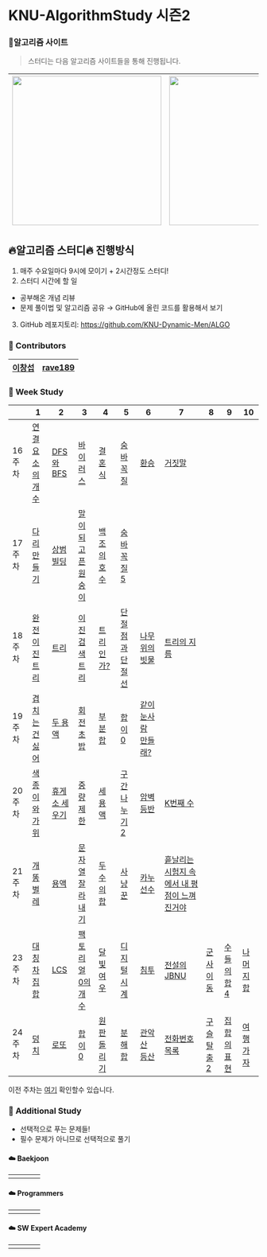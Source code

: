 # KNU-AlgorithmStudy 시즌2

### :rainbow:알고리즘 사이트

> 스터디는 다음 알고리즘 사이트들을 통해 진행됩니다.

| [<img src="https://d2gd6pc034wcta.cloudfront.net/images/logo@2x.png" width="300">](https://www.acmicpc.net/) | [<div class="text-white bg-gray-dark mb-2"><img src="https://programmers.co.kr/assets/bi-programmers-light-0d164d49b51a123bab5cca11106145d6fac5a5ac04b8646780369c2a5bc0dd79.png" width="300"></div>](https://programmers.co.kr/) |
| :-- | :-- |

## :fire:알고리즘 스터디:fire: 진행방식

1. 매주 수요일마다 9시에 모이기 + 2시간정도 스터디!
2. 스터디 시간에 할 일
 - 공부해온 개념 리뷰
 - 문제 풀이법 및 알고리즘 공유
→ GitHub에 올린 코드를 활용해서 보기
3. GitHub 레포지토리: https://github.com/KNU-Dynamic-Men/ALGO


### :rainbow: Contributors
| [이창섭](https://github.com/ventulus95) | [rave189](https://github.com/rave189) |
| ---- | ---- |



### :rainbow: Week Study

|         | 1                                                         | 2                                                     | 3                                                          | 4                                                    | 5                                                        | 6                                                            | 7                                                            | 8                                                    | 9                                                   | 10                                                 |
| :------ | --------------------------------------------------------- | ----------------------------------------------------- | ---------------------------------------------------------- | ---------------------------------------------------- | -------------------------------------------------------- | ------------------------------------------------------------ | ------------------------------------------------------------ | ---------------------------------------------------- | --------------------------------------------------- | -------------------------------------------------- |
| 16주차  | [연결 요소의 개수](https://www.acmicpc.net/problem/11724) | [DFS와 BFS](https://www.acmicpc.net/problem/1260)     | [바이러스](https://www.acmicpc.net/problem/2606)           | [결혼식](https://www.acmicpc.net/problem/5567)       | [숨바꼭질](https://www.acmicpc.net/problem/6118)         | [환승](https://www.acmicpc.net/problem/5214)                 | [거짓말](https://www.acmicpc.net/problem/1043)               |                                                      |                                                     |                                                    |
| 17주차  | [다리 만들기](https://www.acmicpc.net/problem/2146)       | [상범 빌딩](https://www.acmicpc.net/problem/6593)     | [말이 되고픈 원숭이](https://www.acmicpc.net/problem/1600) | [백조의 호수](https://www.acmicpc.net/problem/3197)  | [숨바꼭질 5](https://www.acmicpc.net/problem/17071)      |                                                              |                                                              |                                                      |                                                     |                                                    |
| 18주차  | [완전 이진 트리](https://www.acmicpc.net/problem/9934)    | [트리](https://www.acmicpc.net/problem/1068)          | [이진 검색 트리](https://www.acmicpc.net/problem/5639)     | [트리인가?](https://www.acmicpc.net/problem/6416)    | [단절점과 단절선](https://www.acmicpc.net/problem/14675) | [나무 위의 빗물](https://www.acmicpc.net/problem/17073)      | [트리의 지름](https://www.acmicpc.net/problem/1967)          |                                                      |                                                     |                                                    |
| 19주차  | [겹치는 건 싫어](https://www.acmicpc.net/problem/20922)   | [두 용액](https://www.acmicpc.net/problem/2470)       | [회전 초밥](https://www.acmicpc.net/problem/15961)         | [부분합](https://www.acmicpc.net/problem/1806)       | [합이 0](https://www.acmicpc.net/problem/3151)           | [같이 눈사람 만들래?](https://www.acmicpc.net/problem/20366) |                                                              |                                                      |                                                     |                                                    |
| 20주차  | [색종이와 가위](https://www.acmicpc.net/problem/20444)    | [휴게소 세우기](https://www.acmicpc.net/problem/1477) | [중량제한](https://www.acmicpc.net/problem/1939)           | [세 용액](https://www.acmicpc.net/problem/2473)      | [구간 나누기 2](https://www.acmicpc.net/problem/13397)   | [암벽 등반](https://www.acmicpc.net/problem/2412)            | [K번째 수](https://www.acmicpc.net/problem/1300)             |                                                      |                                                     |                                                    |
| 21 주차 | [개똥벌레](https://www.acmicpc.net/problem/3020)          | [용액](https://www.acmicpc.net/problem/2467)          | [문자열 잘라내기](https://www.acmicpc.net/problem/2866)    | [두 수의 합](https://www.acmicpc.net/problem/9024)   | [사냥꾼](https://www.acmicpc.net/problem/8983)           | [카누 선수](https://www.acmicpc.net/problem/9007)            | [흩날리는 시험지 속에서 내 평점이 느껴진거야](https://www.acmicpc.net/problem/17951) |                                                      |                                                     |                                                    |
| 23주차  | [대칭 차집합](https://www.acmicpc.net/problem/1269)       | [LCS](https://www.acmicpc.net/problem/9251)           | [팩토리얼 0의 개수](https://www.acmicpc.net/problem/11687) | [달빛 여우](https://www.acmicpc.net/problem/16118)   | [디지털시계](https://www.acmicpc.net/problem/1942)       | [침투](https://www.acmicpc.net/problem/13565)                | [전설의 JBNU](https://www.acmicpc.net/problem/12757)         | [군사 이동](https://www.acmicpc.net/problem/11085)   | [수들의 합 4](https://www.acmicpc.net/problem/2015) | [나머지 합](https://www.acmicpc.net/problem/10986) |
| 24주차  | [덩치](https://www.acmicpc.net/problem/7568)              | [로또](https://www.acmicpc.net/problem/6603)          | [합이 0](https://www.acmicpc.net/problem/3151)             | [원판 돌리기](https://www.acmicpc.net/problem/17822) | [분해합](https://www.acmicpc.net/problem/2231)           | [관악산 등산](https://www.acmicpc.net/problem/14699)         | [전화번호 목록](https://www.acmicpc.net/problem/5052)        | [구슬 탈출 2](https://www.acmicpc.net/problem/13460) | [집합의 표현](https://www.acmicpc.net/problem/1717) | [여행 가자](https://www.acmicpc.net/problem/1976)  |

이전 주차는 [여기](Table.md) 확인할수 있습니다.

### :rainbow: Additional Study

- 선택적으로 푸는 문제들!
- 필수 문제가 아니므로 선택적으로 풀기

#### :cloud: Baekjoon

|      |      |      |      |
| ---- | ---- | ---- | ---- |
|      |      |      |      |



#### :cloud: Programmers

|      |      |      |      |
| ---- | ---- | ---- | ---- |
|      |      |      |      |



#### :cloud: SW Expert Academy

|      |      |      |      |
| ---- | ---- | ---- | ---- |
|      |      |      |      |